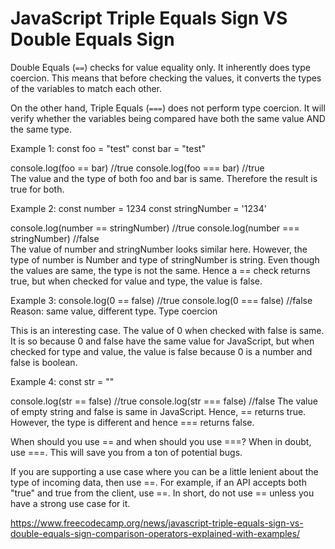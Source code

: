 # JavaScript Triple Equals Sign VS Double Equals Sign

Double Equals (```==```) checks for value equality only. It inherently does type coercion. This means that before checking the values, it converts the types of the variables to match each other.

On the other hand, Triple Equals (```===```) does not perform type coercion. It will verify whether the variables being compared have both the same value AND the same type.

Example 1:
const foo = "test" 
const bar = "test"  

console.log(foo == bar) //true
console.log(foo === bar) //true                            
The value and the type of both foo and bar is same. Therefore the result is true for both.

Example 2:‌
const number = 1234 
const stringNumber = '1234'  

console.log(number == stringNumber) //true
console.log(number === stringNumber)  //false                                   
The value of number and stringNumber looks similar here. However, the type of number is Number and type of stringNumber is string. Even though the values are same, the type is not the same. Hence a == check returns true, but when checked for value and type, the value is false.

Example 3:
console.log(0 == false) //true
console.log(0 === false) //false                  
Reason: same value, different type. Type coercion

This is an interesting case. The value of 0 when checked with false is same. It is so because 0 and false have the same value for JavaScript, but when checked for type and value, the value is false because 0 is a number and false is boolean.

Example 4:
const str = ""

console.log(str == false) //true
console.log(str === false) //false
The value of empty string and false is same in JavaScript. Hence, == returns true. However, the type is different and hence === returns false.

When should you use == and when should you use ===?
When in doubt, use ===. This will save you from a ton of potential bugs.

If you are supporting a use case where you can be a little lenient about the type of incoming data, then use ==. For example, if an API accepts both "true" and true from the client, use ==. In short, do not use == unless you have a strong use case for it.

https://www.freecodecamp.org/news/javascript-triple-equals-sign-vs-double-equals-sign-comparison-operators-explained-with-examples/
